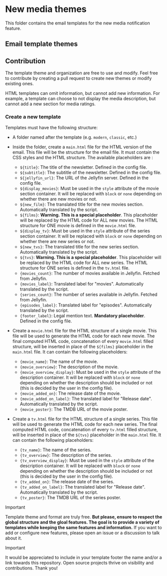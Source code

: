# New media themes

This folder contains the email templates for the new media notification feature.

## Email template themes 

## Contribution

The template theme and organization are free to use and modify. Feel free to contribute by creating a pull request to create new themes or modify existing ones.

HTML templates can omit information, but cannot add new information. For example, a template can choose to not display the media description, but cannot add a new section for media ratings.

### Create a new template 
Templates must have the following structure:
- A folder named after the template (e.g. `modern`, `classic`, etc.)
- Inside the folder, create a `main.html` file for the HTML version of the email. This file will be the structure for the email file. It must contain the CSS styles and the HTML structure. The available placeholders are : 
    - `${title}`: The title of the newsletter. Defined in the config file. 
    - `${subtitle}`: The subtitle of the newsletter. Defined in the config file. 
    - `${jellyfin_url}`: The URL of the Jellyfin server. Defined in the config file.
    - `${display_movies}`: Must be used in the `style` attribute of the movie section container. It will be replaced with `block` or `none` depending on whether there are new movies or not.
    - `${new_film}`: The translated title for the new movies section. Automatically translated by the script.
    - `${films}`: **Warning. This is a special placeholder**. This placeholder will be replaced by the HTML code for ALL new movies. The HTML structure for ONE movie is defined in the `movie.html` file. 
    - `${display_tv}`: Must be used in the `style` attribute of the series section container. It will be replaced with `block` or `none` depending on whether there are new series or not.
    - `${new_tvs}`: The translated title for the new series section. Automatically translated by the script.
    - `${tvs}`: **Warning. This is a special placeholder**. This placeholder will be replaced by the HTML code for ALL new series. The HTML structure for ONE series is defined in the `tv.html` file.
    - `{movies_count}`: The number of movies available in Jellyfin. Fetched from Jellyfin.
    - `{movies_label}`: Translated label for "movies". Automatically translated by the script.
    - `{series_count}`: The number of series available in Jellyfin. Fetched from Jellyfin.
    - `{episodes_label}`: Translated label for "episodes". Automatically translated by the script.
    - `{footer_label}`: Legal mention text. **Mandatory placeholder**. Defined in the config file.
- Create a `movie.html` file for the HTML structure of a single movie. This file will be used to generate the HTML code for each new movie. The final computed HTML code, concatenation of every `movie.html` filled structure, will be inserted in place of the `${films}` placeholder in the `main.html` file. It can contain the following placeholders:
    - `{movie_name}`: The name of the movie.
    - `{movie_overview}`: The description of the movie.
    - `{movie_overview_display}`: Must be used in the `style` attribute of the description container. It will be replaced with `block` or `none` depending on whether the description should be included or not (this is decided by the user in the config file).
    - `{movie_added_on}`: The release date of the movie.
    - `{movie_added_on_label}`: The translated label for "Release date". Automatically translated by the script.
    - `{movie_poster}`: The TMDB URL of the movie poster.

- Create a `tv.html` file for the HTML structure of a single series. This file will be used to generate the HTML code for each new series. The final computed HTML code, concatenation of every `tv.html` filled structure, will be inserted in place of the `${tvs}` placeholder in the `main.html` file. It can contain the following placeholders:
    - `{tv_name}`: The name of the series.
    - `{tv_overview}`: The description of the series.
    - `{tv_overview_display}`: Must be used in the `style` attribute of the description container. It will be replaced with `block` or `none` depending on whether the description should be included or not (this is decided by the user in the config file).
    - `{tv_added_on}`: The release date of the series.
    - `{tv_added_on_label}`: The translated label for "Release date". Automatically translated by the script.
    - `{tv_poster}`: The TMDB URL of the series poster.


> [!IMPORTANT]
> Template theme and format are truly free. **But please, ensure to respect the global structure and the gloal features. The goal is to provide a variety of templates while keeping the same features and information.** If you want to add or configure new features, please open an issue or a discussion to talk about it.

> [!IMPORTANT]
> It would be appreciated to include in your template footer the name and/or a link towards this repository. Open source projects thrive on visibility and contributions. Thank you!
